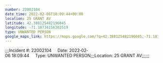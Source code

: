 ```yaml
---
number: 22002104
date_time: 2022-02-06T18:09:44+00:00
location: 25 GRANT AV
latitude: 42.388125482196045
longitude: -71.18734156302519
type: UNWANTED PERSON
google_maps_link: https://maps.google.com/?q=42.388125482196045,-71.18734156302519
---
```


;;;Incident #: 22002104     Date: 2022‐02‐06 18:09:44     Type: UNWANTED PERSON;;;Location: 25 GRANT AV;;;;;;
